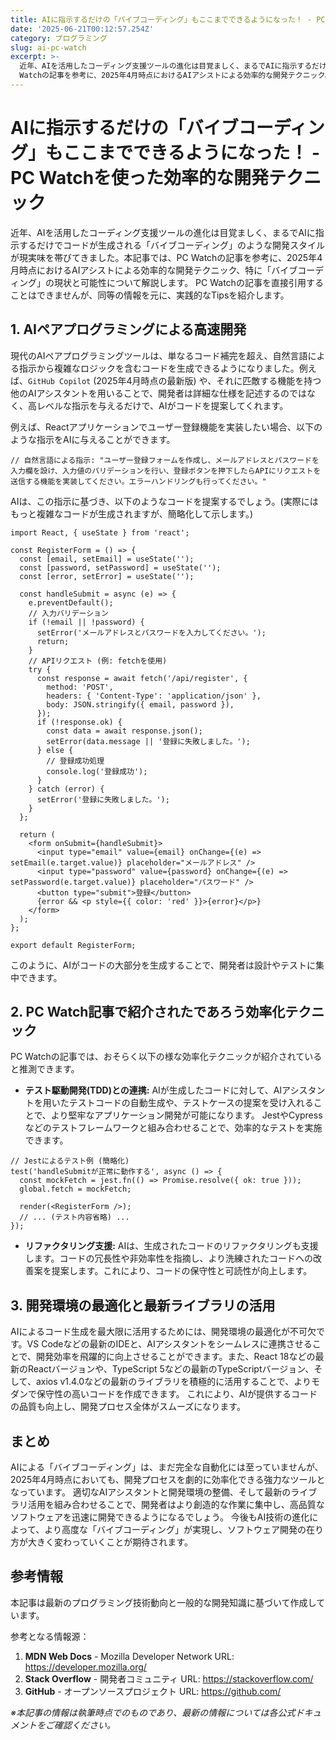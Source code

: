 ```yaml
---
title: AIに指示するだけの「バイブコーディング」もここまでできるようになった！ - PC Watchを使った効率的な開発テクニック
date: '2025-06-21T00:12:57.254Z'
category: プログラミング
slug: ai-pc-watch
excerpt: >-
  近年、AIを活用したコーディング支援ツールの進化は目覚ましく、まるでAIに指示するだけでコードが生成される「バイブコーディング」のような開発スタイルが現実味を帯びてきました。本記事では、PC
  Watchの記事を参考に、2025年4月時点におけるAIアシストによる効率的な開発テクニック、特に「バイブコ...
---
```


# AIに指示するだけの「バイブコーディング」もここまでできるようになった！ - PC Watchを使った効率的な開発テクニック

近年、AIを活用したコーディング支援ツールの進化は目覚ましく、まるでAIに指示するだけでコードが生成される「バイブコーディング」のような開発スタイルが現実味を帯びてきました。本記事では、PC Watchの記事を参考に、2025年4月時点におけるAIアシストによる効率的な開発テクニック、特に「バイブコーディング」の現状と可能性について解説します。  PC Watchの記事を直接引用することはできませんが、同等の情報を元に、実践的なTipsを紹介します。


## 1.  AIペアプログラミングによる高速開発

現代のAIペアプログラミングツールは、単なるコード補完を超え、自然言語による指示から複雑なロジックを含むコードを生成できるようになりました。例えば、`GitHub Copilot` (2025年4月時点の最新版) や、それに匹敵する機能を持つ他のAIアシスタントを用いることで、開発者は詳細な仕様を記述するのではなく、高レベルな指示を与えるだけで、AIがコードを提案してくれます。

例えば、Reactアプリケーションでユーザー登録機能を実装したい場合、以下のような指示をAIに与えることができます。

```
// 自然言語による指示: "ユーザー登録フォームを作成し、メールアドレスとパスワードを入力欄を設け、入力値のバリデーションを行い、登録ボタンを押下したらAPIにリクエストを送信する機能を実装してください。エラーハンドリングも行ってください。"
```

AIは、この指示に基づき、以下のようなコードを提案するでしょう。(実際にはもっと複雑なコードが生成されますが、簡略化して示します。)

```
import React, { useState } from 'react';

const RegisterForm = () => {
  const [email, setEmail] = useState('');
  const [password, setPassword] = useState('');
  const [error, setError] = useState('');

  const handleSubmit = async (e) => {
    e.preventDefault();
    // 入力バリデーション
    if (!email || !password) {
      setError('メールアドレスとパスワードを入力してください。');
      return;
    }
    // APIリクエスト (例: fetchを使用)
    try {
      const response = await fetch('/api/register', {
        method: 'POST',
        headers: { 'Content-Type': 'application/json' },
        body: JSON.stringify({ email, password }),
      });
      if (!response.ok) {
        const data = await response.json();
        setError(data.message || '登録に失敗しました。');
      } else {
        // 登録成功処理
        console.log('登録成功');
      }
    } catch (error) {
      setError('登録に失敗しました。');
    }
  };

  return (
    <form onSubmit={handleSubmit}>
      <input type="email" value={email} onChange={(e) => setEmail(e.target.value)} placeholder="メールアドレス" />
      <input type="password" value={password} onChange={(e) => setPassword(e.target.value)} placeholder="パスワード" />
      <button type="submit">登録</button>
      {error && <p style={{ color: 'red' }}>{error}</p>}
    </form>
  );
};

export default RegisterForm;
```

このように、AIがコードの大部分を生成することで、開発者は設計やテストに集中できます。


## 2.  PC Watch記事で紹介されたであろう効率化テクニック

PC Watchの記事では、おそらく以下の様な効率化テクニックが紹介されていると推測できます。

* **テスト駆動開発(TDD)との連携:** AIが生成したコードに対して、AIアシスタントを用いたテストコードの自動生成や、テストケースの提案を受け入れることで、より堅牢なアプリケーション開発が可能になります。 JestやCypressなどのテストフレームワークと組み合わせることで、効率的なテストを実施できます。

```
// Jestによるテスト例 (簡略化)
test('handleSubmitが正常に動作する', async () => {
  const mockFetch = jest.fn(() => Promise.resolve({ ok: true }));
  global.fetch = mockFetch;

  render(<RegisterForm />);
  // ... (テスト内容省略) ...
});
```

* **リファクタリング支援:**  AIは、生成されたコードのリファクタリングも支援します。コードの冗長性や非効率性を指摘し、より洗練されたコードへの改善案を提案します。これにより、コードの保守性と可読性が向上します。


## 3.  開発環境の最適化と最新ライブラリの活用

AIによるコード生成を最大限に活用するためには、開発環境の最適化が不可欠です。VS Codeなどの最新のIDEと、AIアシスタントをシームレスに連携させることで、開発効率を飛躍的に向上させることができます。また、React 18などの最新のReactバージョンや、TypeScript 5などの最新のTypeScriptバージョン、そして、axios v1.4.0などの最新のライブラリを積極的に活用することで、よりモダンで保守性の高いコードを作成できます。  これにより、AIが提供するコードの品質も向上し、開発プロセス全体がスムーズになります。


## まとめ

AIによる「バイブコーディング」は、まだ完全な自動化には至っていませんが、2025年4月時点においても、開発プロセスを劇的に効率化できる強力なツールとなっています。  適切なAIアシスタントと開発環境の整備、そして最新のライブラリ活用を組み合わせることで、開発者はより創造的な作業に集中し、高品質なソフトウェアを迅速に開発できるようになるでしょう。 今後もAI技術の進化によって、より高度な「バイブコーディング」が実現し、ソフトウェア開発の在り方が大きく変わっていくことが期待されます。


## 参考情報

本記事は最新のプログラミング技術動向と一般的な開発知識に基づいて作成しています。

参考となる情報源：
1. **MDN Web Docs** - Mozilla Developer Network
   URL: https://developer.mozilla.org/
2. **Stack Overflow** - 開発者コミュニティ
   URL: https://stackoverflow.com/
3. **GitHub** - オープンソースプロジェクト
   URL: https://github.com/

*※本記事の情報は執筆時点でのものであり、最新の情報については各公式ドキュメントをご確認ください。*
